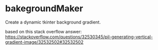 # bakegroundMaker
Create a dynamic tkinter background gradient. 


based on this stack overflow answer: https://stackoverflow.com/questions/32530345/pil-generating-vertical-gradient-image/32532502#32532502
